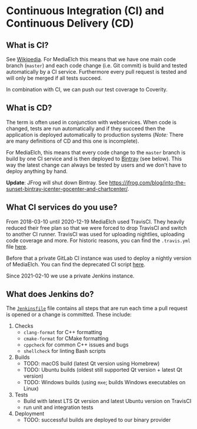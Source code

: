 # Continuous Integration (CI) and Continuous Delivery (CD)

## What is CI?

See [Wikipedia][wikipedia_ci]. For MediaElch this means that we have one main code
branch (`master`) and each code change (i.e. Git commit) is build and tested automatically by a CI service.
Furthermore every pull request is tested and will only be merged if all tests succeed.

In combination with CI, we can push our test coverage to Coverity.


## What is CD?

The term is often used in conjunction with webservices.  When code is changed, tests
are run automatically and if they succeed then the application is deployed automatically
to production systems (*Note:* There are many definitions of CD and this one is incomplete).

For MediaElch, this means that every code change to the `master` branch is build by one
CI service and is then deployed to [Bintray][bintray] (see below).
This way the latest change can always be tested by users and we don't have to deploy anything by hand.

__Update__: JFrog will shut down Bintray. See <https://jfrog.com/blog/into-the-sunset-bintray-jcenter-gocenter-and-chartcenter/>.


## What CI services do you use?

From 2018-03-10 until 2020-12-19 MediaElch used TravisCI.  They heavily reduced their free
plan so that we were forced to drop TravisCI and switch to another CI runner.
TravisCI was used for uploading nightlies, uploading code coverage and more.  For historic
reasons, you can find the `.travis.yml` file [here][travis_old].

Before that a private GitLab CI instance was used to deploy a nightly version of MediaElch.
You can find the deprecated CI script [here][GitLabKomet].

Since 2021-02-10 we use a private Jenkins instance.  


## What does Jenkins do?

The [`Jenkinsfile`](../../Jenkinsfile) file contains all steps that are run each time
a pull request is opened or a change is committed.  These include:

 1. Checks
    - `clang-format` for C++ formatting
    - `cmake-format` for CMake formatting
    - `cppcheck` for common C++ issues and bugs
    - `shellcheck` for linting Bash scripts
 2. Builds
    - TODO: macOS build (latest Qt version using Homebrew)
    - TODO: Ubuntu builds (oldest still supported Qt version + latest Qt version)
    - TODO: Windows builds (using `mxe`; builds Windows executables on Linux)
 3. Tests
    - Build with latest LTS Qt version and latest Ubuntu version on TravisCI
    - run unit and integration tests
 4. Deployment
    - TODO: successful builds are deployed to our binary provider


[bintray]: https://bintray.com/komet/MediaElch
[travis]: https://travis-ci.org/Komet/MediaElch
[GitlabKomet]: https://github.com/Komet/MediaElch/blob/fafd391f83325a52a3e101684b88c7622cb085a0/.gitlab-ci.yml
[wikipedia_ci]: (https://en.wikipedia.org/wiki/Continuous_integration)
[travis_old]: https://github.com/Komet/MediaElch/blob/97bde70523ce7627a9c34503e45478b449ce93b0/.travis.yml
